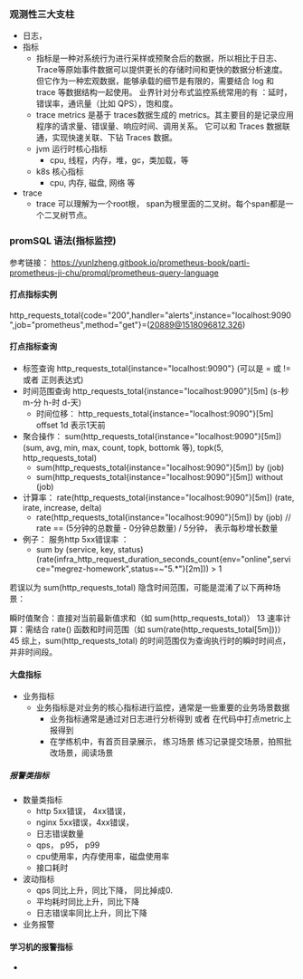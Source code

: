 ### 观测性三大支柱
- 日志，
- 指标
    - 指标是一种对系统行为进行采样或预聚合后的数据，所以相比于日志、Trace等原始事件数据可以提供更长的存储时间和更快的数据分析速度。
      但它作为一种宏观数据，能够承载的细节是有限的，需要结合 log 和 trace 等数据结构一起使用。
      业界针对分布式监控系统常用的有
      ：延时，错误率，通讯量（比如 QPS），饱和度。
    - trace metrics 是基于 traces数据生成的 metrics。其主要目的是记录应用程序的请求量、错误量、响应时间、调用关系。 它可以和
      Traces 数据联通，实现快速关联、下钻 Traces 数据。
    - jvm 运行时核心指标
        - cpu, 线程，内存，堆，gc，类加载，等
    - k8s 核心指标
        - cpu, 内存, 磁盘, 网络 等
- trace
  - trace 可以理解为一个root根， span为根里面的二叉树。每个span都是一个二叉树节点。


    
### promSQL 语法(指标监控)
参考链接： https://yunlzheng.gitbook.io/prometheus-book/parti-prometheus-ji-chu/promql/prometheus-query-language 

#### 打点指标实例
http_requests_total{code="200",handler="alerts",instance="localhost:9090",job="prometheus",method="get"}=(20889@1518096812.326)

#### 打点指标查询
- 标签查询 http_requests_total{instance="localhost:9090"}   (可以是 = 或 != 或者 正则表达式)
- 时间范围查询 http_requests_total{instance="localhost:9090"}[5m] (s-秒 m-分 h-时 d-天)
  - 时间位移： http_requests_total{instance="localhost:9090"}[5m] offset 1d 表示1天前
- 聚合操作： sum(http_requests_total{instance="localhost:9090"}[5m])  (sum, avg, min, max, count, topk, bottomk 等),  topk(5, http_requests_total)
  - sum(http_requests_total{instance="localhost:9090"}[5m]) by (job)  
  - sum(http_requests_total{instance="localhost:9090"}[5m]) without (job)  
- 计算率： rate(http_requests_total{instance="localhost:9090"}[5m])  (rate, irate, increase, delta)
  - rate(http_requests_total{instance="localhost:9090"}[5m]) by (job)  // rate == (5分钟的总数量 - 0分钟总数量) / 5分钟， 表示每秒增长数量
- 例子： 服务http 5xx错误率 ： 
  - sum by (service, key, status) (rate(infra_http_request_duration_seconds_count{env="online",service="megrez-homework",status=~"5.*"}[2m])) > 1


若误以为 sum(http_requests_total) 隐含时间范围，可能是混淆了以下两种场景：

‌瞬时值聚合‌：直接对当前最新值求和（如 sum(http_requests_total)） 13
‌速率计算‌：需结合 rate() 函数和时间范围（如 sum(rate(http_requests_total[5m]))）45
综上，sum(http_requests_total) 的时间范围仅为查询执行时的‌瞬时时间点‌，并非时间段。

#### 大盘指标
- 业务指标
  - 业务指标是对业务的核心指标进行监控，通常是一些重要的业务场景数据
    - 业务指标通常是通过对日志进行分析得到 或者 在代码中打点metric上报得到
    - 在学练机中，有首页目录展示， 练习场景 练习记录提交场景，拍照批改场景，阅读场景


##### 报警类指标
- 数量类指标
  - http 5xx错误， 4xx错误，
  - nginx 5xx错误，4xx错误，
  - 日志错误数量
  - qps， p95， p99
  - cpu使用率，内存使用率，磁盘使用率
  - 接口耗时
- 波动指标
  - qps 同比上升，同比下降， 同比掉成0.
  - 平均耗时同比上升，同比下降
  - 日志错误率同比上升，同比下降
- 业务报警

#### 学习机的报警指标
- 
